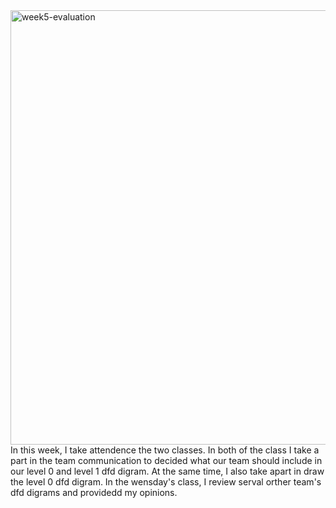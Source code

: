 <img width="1210" height="695" alt="week5-evaluation" src="https://github.com/user-attachments/assets/c8c62e38-f58f-4484-b2db-e7d86e54cf12" />
In this week, I take attendence the two classes. 
In both of the class I take a part in the team communication to decided what our team should include in our level 0 and level 1 dfd digram. 
At the same time, I also take apart in draw the level 0 dfd digram.
In the wensday's class, I review serval orther team's dfd digrams and providedd my opinions.
